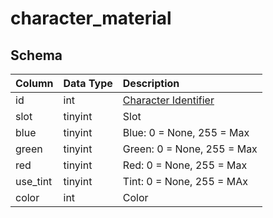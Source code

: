 # character_material

## Schema
| Column | Data Type | Description |
| :--- | :--- | :--- |
| id | int | [Character Identifier](character_data.md) |
| slot | tinyint | Slot |
| blue | tinyint | Blue: 0 = None, 255 = Max |
| green | tinyint | Green: 0 = None, 255 = Max |
| red | tinyint | Red: 0 = None, 255 = Max |
| use_tint | tinyint | Tint: 0 = None, 255 = MAx |
| color | int | Color |

